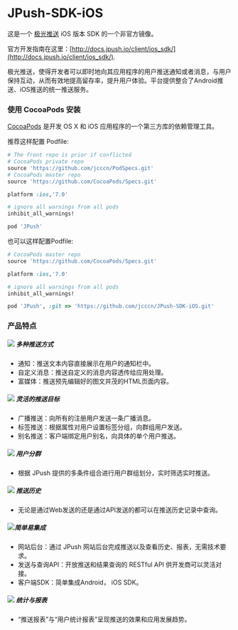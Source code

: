 JPush-SDK-iOS
=============

这是一个 [极光推送](https://www.jpush.cn/common/products) iOS 版本 SDK 的一个非官方镜像。 

官方开发指南在这里：[http://docs.jpush.io/client/ios_sdk/](http://docs.jpush.io/client/ios_sdk/).

极光推送，使得开发者可以即时地向其应用程序的用户推送通知或者消息，与用户保持互动，从而有效地提高留存率，提升用户体验。平台提供整合了Android推送、iOS推送的统一推送服务。

### 使用 CocoaPods 安装
[CocoaPods](http://cocoapods.org) 是开发 OS X 和 iOS 应用程序的一个第三方库的依赖管理工具。

推荐这样配置 Podfile:

```ruby
# The front repo is prior if conflicted
# CocoaPods private repo
source 'https://github.com/jcccn/PodSpecs.git'
# CocoaPods master repo
source 'https://github.com/CocoaPods/Specs.git'

platform :ios,'7.0'

# ignore all warnings from all pods
inhibit_all_warnings!

pod 'JPush'

```

也可以这样配置Podfile:

```ruby
# CocoaPods master repo
source 'https://github.com/CocoaPods/Specs.git'

platform :ios,'7.0'

# ignore all warnings from all pods
inhibit_all_warnings!

pod 'JPush', :git => 'https://github.com/jcccn/JPush-SDK-iOS.git'

```

### 产品特点
##### <img src="https://www.jpush.cn/res/v3/images/common/v4/product-push-feature-multi.png"> 多种推送方式
- 通知：推送文本内容直接展示在用户的通知栏中。
- 自定义消息：推送自定义的消息内容透传给应用处理。
- 富媒体：推送预先编辑好的图文并茂的HTML页面内容。
	
##### <img src="https://www.jpush.cn/res/v3/images/common/v4/product-push-feature-target.png"> 灵活的推送目标
- 广播推送：向所有的注册用户发送一条广播消息。
- 标签推送：根据属性对用户设置标签分组，向群组用户发送。
- 别名推送：客户端绑定用户别名，向具体的单个用户推送。

##### <img src="https://www.jpush.cn/res/v3/images/common/v4/product-push-feature-user.png"> 用户分群
- 根据 JPush 提供的多条件组合进行用户群组划分，实时筛选实时推送。

##### <img src="https://www.jpush.cn/res/v3/images/common/v4/product-push-feature-history.png"> 推送历史
- 无论是通过Web发送的还是通过API发送的都可以在推送历史记录中查询。

##### <img src="https://www.jpush.cn/res/v3/images/common/v4/product-push-feature-done.png">简单易集成
- 网站后台：通过 JPush 网站后台完成推送以及查看历史、报表，无需技术要求。
- 发送与查询API：开放推送和结果查询的 RESTful API 供开发商可以灵活对接。
- 客户端SDK：简单集成Android， iOS SDK。

##### <img src="https://www.jpush.cn/res/v3/images/common/v4/product-push-feature-stat.png"> 统计与报表
- “推送报表”与“用户统计报表”呈现推送的效果和应用发展趋势。
